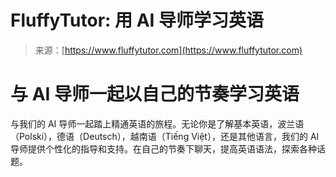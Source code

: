 <!--yml

category: 未分类

date: 2024-05-29 12:41:53

-->

# FluffyTutor: 用 AI 导师学习英语

> 来源：[https://www.fluffytutor.com](https://www.fluffytutor.com)

# 与 AI 导师一起以自己的节奏学习英语

与我们的 AI 导师一起踏上精通英语的旅程。无论你是了解基本英语，波兰语（Polski），德语（Deutsch），越南语（Tiếng Việt），还是其他语言，我们的 AI 导师提供个性化的指导和支持。在自己的节奏下聊天，提高英语语法，探索各种话题。
